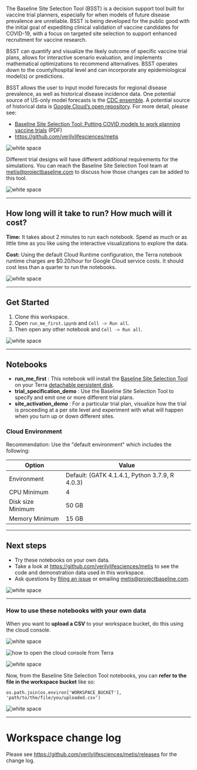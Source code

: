 The Baseline Site Selection Tool (BSST) is a decision support tool built for vaccine trial planners, especially for when models of future disease prevalence are unreliable. BSST is being developed for the public good with the initial goal of expediting clinical validation of vaccine candidates for COVID-19, with a focus on targeted site selection to support enhanced recruitment for vaccine research. 

BSST can quantify and visualize the likely outcome of specific vaccine trial plans, allows for interactive scenario evaluation, and implements mathematical optimizations to recommend alternatives. BSST operates down to the county/hospital level and can incorporate any epidemiological model(s) or predictions.

BSST allows the user to input model forecasts for regional disease prevalence, as well as historical disease incidence data. One potential source of US-only model forecasts is the [CDC ensemble](https://www.cdc.gov/coronavirus/2019-ncov/cases-updates/forecasts-cases.html). A potential source of historical data is [Google Cloud’s open repository](https://github.com/GoogleCloudPlatform/covid-19-open-data). For more detail, please see:
* [Baseline Site Selection Tool: Putting COVID models to work planning vaccine trials](https://github.com/verilylifesciences/metis/blob/main/BaselineSiteSelectionTool.pdf) (PDF)
* https://github.com/verilylifesciences/metis

![white space](https://storage.googleapis.com/terra-featured-workspaces/QuickStart/white-space.jpg)    

Different trial designs will have different additional requirements for the simulations. You can reach the Baseline Site Selection Tool team at metis@projectbaseline.com  to discuss how those changes can be added to this tool.

![white space](https://storage.googleapis.com/terra-featured-workspaces/QuickStart/white-space.jpg)    

----------------------------
## How long will it take to run? How much will it cost?
**Time:** It takes about 2 minutes to run each notebook. Spend as much or as little time as you like using the interactive visualizations to explore the data.

**Cost:** Using the default Cloud Runtime configuration, the Terra notebook runtime charges are $0.20/hour for Google Cloud service costs. It should cost less than a quarter to run the notebooks.

![white space](https://storage.googleapis.com/terra-featured-workspaces/QuickStart/white-space.jpg)    

----------------------------
## Get Started

1. Clone this workspace.
1. Open `run_me_first.ipynb` and `Cell -> Run all`.
1. Then open any other notebook and  `Cell -> Run all`.

![white space](https://storage.googleapis.com/terra-featured-workspaces/QuickStart/white-space.jpg)    

----------------------------
## Notebooks

* **run_me_first** : This notebook will install the [Baseline Site Selection Tool](https://github.com/verilylifesciences/metis) on your Terra  [detachable persistent disk](https://support.terra.bio/hc/en-us/articles/360047318551-Detachable-Persistent-Disks-).
* **trial_specification_demo** : Use the Baseline Site Selection Tool to specify and emit one or more different trial plans.
* **site_activation_demo** : For a particular trial plan, visualize how the trial is proceeding at a per site level and experiment with what will happen when you turn up or down different sites.

### Cloud Environment

Recommendation: Use the "default environment" which includes the following:

| Option | Value |
| --- | --- |
| Environment | Default: (GATK 4.1.4.1, Python 3.7.9, R 4.0.3) |
| CPU Minimum | 4|
| Disk size Minimum | 50 GB |
| Memory Minimum | 15 GB |

----------------------------
## Next steps

* Try these notebooks on your own data.
* Take a look at https://github.com/verilylifesciences/metis to see the code and demonstration data used in this workspace.
* Ask questions by [filing an issue](https://github.com/verilylifesciences/metis/issues) or emailing metis@projectbaseline.com.

![white space](https://storage.googleapis.com/terra-featured-workspaces/QuickStart/white-space.jpg)    

----------------------------
### How to use these notebooks with your own data

When you want to **upload a CSV** to your workspace bucket, do this using the cloud console.

![white space](https://storage.googleapis.com/terra-featured-workspaces/QuickStart/white-space.jpg)    

![how to open the cloud console from Terra](https://storage.googleapis.com/terra-featured-workspaces/QuickStart/S51b_Workspaces_Google_bucket_Screen%20Shot.png)

![white space](https://storage.googleapis.com/terra-featured-workspaces/QuickStart/white-space.jpg)    

Now, from the Baseline Site Selection Tool notebooks, you can **refer to the file in the workspace bucket** like so:
```
os.path.join(os.environ['WORKSPACE_BUCKET'], 'path/to/the/file/you/uploaded.csv')
```

![white space](https://storage.googleapis.com/terra-featured-workspaces/QuickStart/white-space.jpg)    

----------------------------
# Workspace change log
Please see https://github.com/verilylifesciences/metis/releases for the change log.

